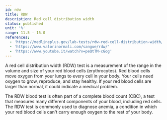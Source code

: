 ```yaml
---
id: rdw
title: RDW
description: Red cell distribution width
status: published
unit: '%'
range: 11.5 - 15.0
references:
  - 'https://medlineplus.gov/lab-tests/rdw-red-cell-distribution-width/'
  - 'https://www.valorinormali.com/sangue/rdw/'
  - 'https://www.youtube.it/watch?v=peQtTM-cGog'
---
```

A red cell distribution width (RDW) test is a measurement of the range in the volume and size of your red blood cells (erythrocytes). Red blood cells move oxygen from your lungs to every cell in your body. Your cells need oxygen to grow, reproduce, and stay healthy. If your red blood cells are larger than normal, it could indicate a medical problem.

The RDW blood test is often part of a complete blood count (CBC), a test that measures many different components of your blood, including red cells. The RDW test is commonly used to diagnose anemia, a condition in which your red blood cells can't carry enough oxygen to the rest of your body.
